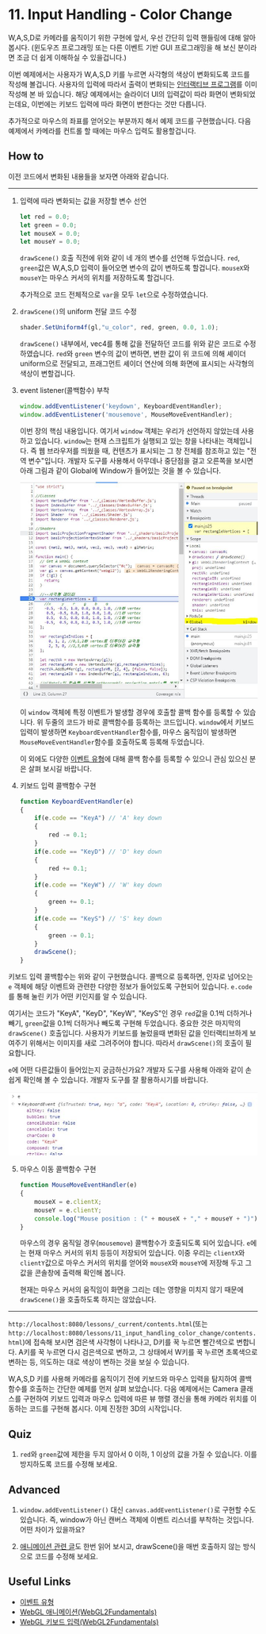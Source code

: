# 11. Input Handling - Color Change

W,A,S,D로 카메라를 움직이기 위한 구현에 앞서, 우선 간단히 입력 핸들링에 대해 알아봅시다. (윈도우즈 프로그래밍 또는 다른 이벤트 기반 GUI 프로그래밍을 해 보신 분이라면 조금 더 쉽게 이해하실 수 있을겁니다.)

이번 예제에서는 사용자가 W,A,S,D 키를 누르면 사각형의 색상이 변화되도록 코드를 작성해 볼겁니다. 사용자의 입력에 따라서 출력이 변화되는 [인터랙티브 프로그램](../5_shader_uniform_interactive/README.md)를 이미 작성해 본 바 있습니다. 해당 예제에서는 슬라이더 UI의 입력값이 따라 화면이 변화되었는데요, 이번에는 키보드 입력에 따라 화면이 변한다는 것만 다릅니다.

추가적으로 마우스의 좌표를 얻어오는 부분까지 해서 예제 코드를 구현했습니다. 다음 예제에서 카메라를 컨트롤 할 때에는 마우스 입력도 활용할겁니다.

## How to

이전 코드에서 변화된 내용들을 보자면 아래와 같습니다.

---
1. 입력에 따라 변화되는 값을 저장할 변수 선언

    ```js
    let red = 0.0;
    let green = 0.0;
    let mouseX = 0.0;
    let mouseY = 0.0;
    ```
    
    `drawScene()` 호출 직전에 위와 같이 네 개의 변수를 선언해 두었습니다. `red`, `green`값은 W,A,S,D 입력이 들어오면 변수의 값이 변하도록 할겁니다. `mouseX`와 `mouseY`는 마우스 커서의 위치를 저장하도록 할겁니다.

    추가적으로 코드 전체적으로 `var`을 모두 `let`으로 수정하였습니다.

2. `drawScene()`의 uniform 전달 코드 수정

    ```js
    shader.SetUniform4f(gl,"u_color", red, green, 0.0, 1.0);
    ```

    `drawScene()` 내부에서, vec4를 통해 값을 전달하던 코드를 위와 같은 코드로 수정하였습니다. `red`와 `green` 변수의 값이 변하면, 변한 값이 위 코드에 의해 셰이더 uniform으로 전달되고, 프래그먼트 셰이더 연산에 의해 화면에 표시되는 사각형의 색상이 변할겁니다.

3. event listener(콜백함수) 부착

    ```js
    window.addEventListener('keydown', KeyboardEventHandler);
    window.addEventListener('mousemove', MouseMoveEventHandler);
    ```

    이번 장의 핵심 내용입니다. 여기서 `window` 객체는 우리가 선언하지 않았는데 사용하고 있습니다. `window`는 현재 스크립트가 실행되고 있는 창을 나타내는 객체입니다. 즉 웹 브라우저를 띄웠을 때, 컨텐츠가 표시되는 그 창 전체를 참조하고 있는 "전역 변수"입니다. 개발자 도구를 사용해서 아무데나 중단점을 걸고 오른쪽을 보시면 아래 그림과 같이 Global에 Window가 들어있는 것을 볼 수 있습니다.

    ![](../imgs/11_input_handling_window_object.jpg) 

    이 `window` 객체에 특정 이벤트가 발생할 경우에 호출할 콜백 함수를 등록할 수 있습니다. 위 두줄의 코드가 바로 콜백함수를 등록하는 코드입니다. `window`에서 키보드 입력이 발생하면 `KeyboardEventHandler`함수를, 마우스 움직임이 발생하면 `MouseMoveEventHandler`함수를 호출하도록 등록해 두었습니다.

    이 외에도 다양한 [이벤트 유형](https://developer.mozilla.org/ko/docs/Web/Events)에 대해 콜백 함수를 등록할 수 있으니 관심 있으신 분은 살펴 보시길 바랍니다.

4. 키보드 입력 콜백함수 구현

    ```js
    function KeyboardEventHandler(e)
    {
        if(e.code == "KeyA") // 'A' key down
        {
            red -= 0.1;
        }
        if(e.code == "KeyD") // 'D' key down
        {
            red += 0.1;
        }
        if(e.code == "KeyW") // 'W' key down
        {
            green += 0.1;
        }
        if(e.code == "KeyS") // 'S' key down
        {
            green -= 0.1;
        }
        drawScene();
    }
    ```

  키보드 입력 콜백함수는 위와 같이 구현했습니다. 콜백으로 등록하면, 인자로 넘어오는 `e` 객체에 해당 이벤트와 관련한 다양한 정보가 들어있도록 구현되어 있습니다. `e.code`를 통해 눌린 키가 어떤 키인지를 알 수 있습니다. 
  
  여기서는 코드가 "KeyA", "KeyD", "KeyW", "KeyS"인 경우 `red`값을 0.1씩 더하거나 빼기, `green`값을 0.1씩 더하거나 빼도록 구현해 두었습니다. 중요한 것은 마지막의 `drawScene()` 호출입니다. 사용자가 키보드를 눌렀을때 변화된 값을 인터랙티브하게 보여주기 위해서는 이미지를 새로 그려주어야 합니다. 따라서 `drawScene()`의 호출이 필요합니다.

  `e`에 어떤 다른값들이 들어있는지 궁금하신가요? 개발자 도구를 사용해 아래와 같이 손쉽게 확인해 볼 수 있습니다. 개발자 도구를 잘 활용하시기를 바랍니다.

  ![](../imgs/11_input_handling_keyboardevent.jpg)

5. 마우스 이동 콜백함수 구현

    ```js
    function MouseMoveEventHandler(e)
    {
        mouseX = e.clientX;
        mouseY = e.clientY;
        console.log("Mouse position : (" + mouseX + "," + mouseY + ")");
    }
    ```

    마우스의 경우 움직일 경우(`mousemove`) 콜백함수가 호출되도록 되어 있습니다. `e`에는 현재 마우스 커서의 위치 등등이 저장되어 있습니다. 이중 우리는 `clientX`와 `clientY`값으로 마우스 커서의 위치를 얻어와 `mouseX`와 `mouseY`에 저장해 두고 그 값을 콘솔창에 출력해 확인해 봅니다.

    현재는 마우스 커서의 움직임이 화면을 그리는 데는 영향을 미치지 않기 때문에 `drawScene()`을 호출하도록 하지는 않았습니다.

---

`http://localhost:8080/lessons/_current/contents.html`(또는 `http://localhost:8080/lessons/11_input_handling_color_change/contents.html`)에 접속해 보시면 검은색 사각형이 나타나고, D키를 꾹 누르면 빨간색으로 변합니다. A키를 꾹 누르면 다시 검은색으로 변하고, 그 상태에서 W키를 꾹 누르면 초록색으로 변하는 등, 의도하는 대로 색상이 변하는 것을 보실 수 있습니다.

W,A,S,D 키를 사용해 카메라를 움직이기 전에 키보드와 마우스 입력을 탐지하여 콜백함수를 호출하는 간단한 예제를 먼저 살펴 보았습니다. 다음 예제에서는 Camera 클래스를 구현하여 키보드 입력과 마우스 입력에 따른 뷰 행렬 갱신을 통해 카메라 위치를 이동하는 코드를 구현해 봅시다. 이제 진정한 3D의 시작입니다.

## Quiz

1. `red`와 `green`값에 제한을 두지 않아서 0 이하, 1 이상의 값을 가질 수 있습니다. 이를 방지하도록 코드를 수정해 보세요.

## Advanced

1. `window.addEventListener()` 대신 `canvas.addEventListener()`로 구현할 수도 있습니다. 즉, window가 아닌 캔버스 객체에 이벤트 리스너를 부착하는 것입니다. 어떤 차이가 있을까요?

2. [애니메이션 관련 글](https://webgl2fundamentals.org/webgl/lessons/ko/webgl-animation.html)도 한번 읽어 보시고, drawScene()을 매번 호출하지 않는 방식으로 코드를 수정해 보세요.

## Useful Links

- [이벤트 유형](https://developer.mozilla.org/ko/docs/Web/Events)
- [WebGL 애니메이션(WebGL2Fundamentals)](https://webgl2fundamentals.org/webgl/lessons/ko/webgl-animation.html)
- [WebGL 키보드 입력(WebGL2Fundamentals)](https://webgl2fundamentals.org/webgl/lessons/ko/webgl-tips.html#tabindex)
